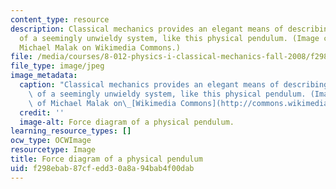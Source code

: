 ```yaml
---
content_type: resource
description: Classical mechanics provides an elegant means of describing the motion
  of a seemingly unwieldy system, like this physical pendulum. (Image courtesy of
  Michael Malak on Wikimedia Commons.)
file: /media/courses/8-012-physics-i-classical-mechanics-fall-2008/f298ebab87cfedd30a8a94bab4f00dab_8-012f08-th.jpg
file_type: image/jpeg
image_metadata:
  caption: "Classical mechanics provides an elegant means of describing the motion\
    \ of a seemingly unwieldy system, like this physical pendulum. (Image courtesy\
    \ of Michael Malak on\_[Wikimedia Commons](http://commons.wikimedia.org/wiki/File:Physical-Pendulum-Labeled-Diagram.png).)"
  credit: ''
  image-alt: Force diagram of a physical pendulum.
learning_resource_types: []
ocw_type: OCWImage
resourcetype: Image
title: Force diagram of a physical pendulum
uid: f298ebab-87cf-edd3-0a8a-94bab4f00dab
---
```

